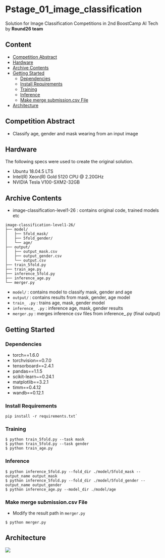 # Pstage_01_image_classification
Solution for Image Classification Competitions in 2nd BoostCamp AI Tech by **Round26 team**

## Content
- [Competition Abstract](#competition-abstract)
- [Hardware](#hardware)
- [Archive Contents](#archive-contents)
- [Getting Started](#getting-started)
	- [Dependencies](#dependencies)
	- [Install Requirements](#install-requirements)
	- [Training](#training)
	- [Inference](#inference)
	- [Make merge submission.csv File](#make-merge-submissioncsv-file)
- [Architecture](#architecture)



## Competition Abstract
- Classify age, gender and mask wearing from an input image

## Hardware
The following specs were used to create the original solution.
- Ubuntu 18.04.5 LTS
- Intel(R) Xeon(R) Gold 5120 CPU @ 2.20GHz
- NVIDIA Tesla V100-SXM2-32GB

## Archive Contents
- image-classification-level1-26 : contains original code, trained models etc
```
image-classification-level1-26/
├── model/
│   ├── 5fold_mask/
│   ├── 5fold_gender/
│   └── age/
├── output/
│   ├── output_mask.csv
│   ├── output_gender.csv
│   └── output.csv
├── train_5fold.py
├── train_age.py
├── inference_5fold.py
├── inference_age.py
└── merger.py     
```
- `model/` : contains model to classify mask, gender and age
- `output/` : contains results from mask, gender, age model 
- `train_ .py` : trains age, mask, gender model
-  `inference_ .py` : inference age, mask, gender results
-  `merger.py` : merges inference csv files from inference_.py (final output)


## Getting Started    
### Dependencies
- torch==1.6.0
- torchvision==0.7.0
- tensorboard==2.4.1
- pandas==1.1.5
- scikit-learn~=0.24.1
- matplotlib==3.2.1
- timm==0.4.12
- wandb==0.12.1

### Install Requirements
```
pip install -r requirements.txt`
```

### Training
```
$ python train_5fold.py --task mask
$ python train_5fold.py --task gender
$ python train_age.py
```

### Inference
```
$ python inference_5fold.py --fold_dir ./model/5fold_mask --output_name output_mask
$ python inference_5fold.py --fold_dir ./model/5fold_gender --output_name output_gender
$ python inference_age.py --model_dir ./model/age
```

### Make merge submission.csv File
- Modify the result path in `merger.py` 
```
$ python merger.py
```



## Architecture
![](https://i.imgur.com/VmbxEYD.png)
